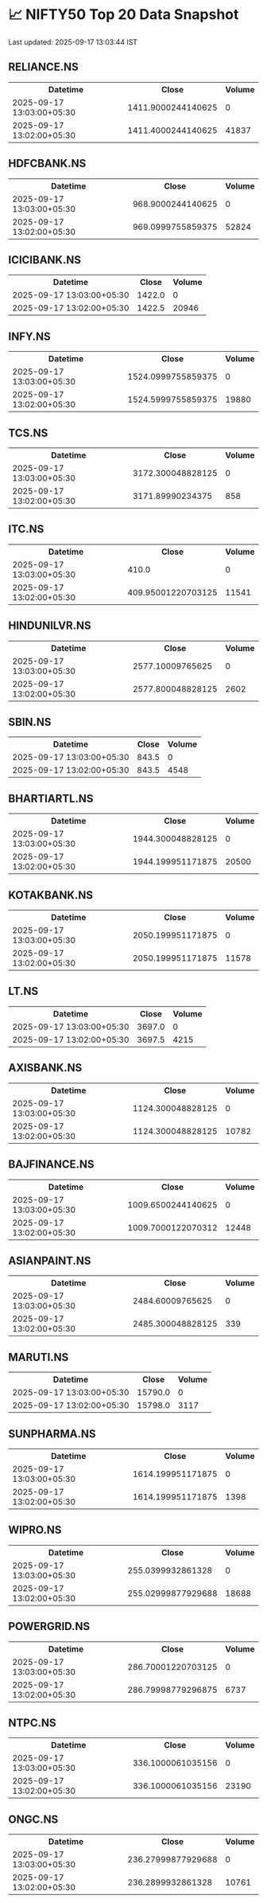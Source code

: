 # 📈 NIFTY50 Top 20 Data Snapshot

Last updated: 2025-09-17 13:03:44 IST

## RELIANCE.NS

<table>
  <tr><th>Datetime</th><th>Close</th><th>Volume</th></tr>
  <tr><td>2025-09-17 13:03:00+05:30</td><td>1411.9000244140625</td><td>0</td></tr>
  <tr><td>2025-09-17 13:02:00+05:30</td><td>1411.4000244140625</td><td>41837</td></tr>
</table>

## HDFCBANK.NS

<table>
  <tr><th>Datetime</th><th>Close</th><th>Volume</th></tr>
  <tr><td>2025-09-17 13:03:00+05:30</td><td>968.9000244140625</td><td>0</td></tr>
  <tr><td>2025-09-17 13:02:00+05:30</td><td>969.0999755859375</td><td>52824</td></tr>
</table>

## ICICIBANK.NS

<table>
  <tr><th>Datetime</th><th>Close</th><th>Volume</th></tr>
  <tr><td>2025-09-17 13:03:00+05:30</td><td>1422.0</td><td>0</td></tr>
  <tr><td>2025-09-17 13:02:00+05:30</td><td>1422.5</td><td>20946</td></tr>
</table>

## INFY.NS

<table>
  <tr><th>Datetime</th><th>Close</th><th>Volume</th></tr>
  <tr><td>2025-09-17 13:03:00+05:30</td><td>1524.0999755859375</td><td>0</td></tr>
  <tr><td>2025-09-17 13:02:00+05:30</td><td>1524.5999755859375</td><td>19880</td></tr>
</table>

## TCS.NS

<table>
  <tr><th>Datetime</th><th>Close</th><th>Volume</th></tr>
  <tr><td>2025-09-17 13:03:00+05:30</td><td>3172.300048828125</td><td>0</td></tr>
  <tr><td>2025-09-17 13:02:00+05:30</td><td>3171.89990234375</td><td>858</td></tr>
</table>

## ITC.NS

<table>
  <tr><th>Datetime</th><th>Close</th><th>Volume</th></tr>
  <tr><td>2025-09-17 13:03:00+05:30</td><td>410.0</td><td>0</td></tr>
  <tr><td>2025-09-17 13:02:00+05:30</td><td>409.95001220703125</td><td>11541</td></tr>
</table>

## HINDUNILVR.NS

<table>
  <tr><th>Datetime</th><th>Close</th><th>Volume</th></tr>
  <tr><td>2025-09-17 13:03:00+05:30</td><td>2577.10009765625</td><td>0</td></tr>
  <tr><td>2025-09-17 13:02:00+05:30</td><td>2577.800048828125</td><td>2602</td></tr>
</table>

## SBIN.NS

<table>
  <tr><th>Datetime</th><th>Close</th><th>Volume</th></tr>
  <tr><td>2025-09-17 13:03:00+05:30</td><td>843.5</td><td>0</td></tr>
  <tr><td>2025-09-17 13:02:00+05:30</td><td>843.5</td><td>4548</td></tr>
</table>

## BHARTIARTL.NS

<table>
  <tr><th>Datetime</th><th>Close</th><th>Volume</th></tr>
  <tr><td>2025-09-17 13:03:00+05:30</td><td>1944.300048828125</td><td>0</td></tr>
  <tr><td>2025-09-17 13:02:00+05:30</td><td>1944.199951171875</td><td>20500</td></tr>
</table>

## KOTAKBANK.NS

<table>
  <tr><th>Datetime</th><th>Close</th><th>Volume</th></tr>
  <tr><td>2025-09-17 13:03:00+05:30</td><td>2050.199951171875</td><td>0</td></tr>
  <tr><td>2025-09-17 13:02:00+05:30</td><td>2050.199951171875</td><td>11578</td></tr>
</table>

## LT.NS

<table>
  <tr><th>Datetime</th><th>Close</th><th>Volume</th></tr>
  <tr><td>2025-09-17 13:03:00+05:30</td><td>3697.0</td><td>0</td></tr>
  <tr><td>2025-09-17 13:02:00+05:30</td><td>3697.5</td><td>4215</td></tr>
</table>

## AXISBANK.NS

<table>
  <tr><th>Datetime</th><th>Close</th><th>Volume</th></tr>
  <tr><td>2025-09-17 13:03:00+05:30</td><td>1124.300048828125</td><td>0</td></tr>
  <tr><td>2025-09-17 13:02:00+05:30</td><td>1124.300048828125</td><td>10782</td></tr>
</table>

## BAJFINANCE.NS

<table>
  <tr><th>Datetime</th><th>Close</th><th>Volume</th></tr>
  <tr><td>2025-09-17 13:03:00+05:30</td><td>1009.6500244140625</td><td>0</td></tr>
  <tr><td>2025-09-17 13:02:00+05:30</td><td>1009.7000122070312</td><td>12448</td></tr>
</table>

## ASIANPAINT.NS

<table>
  <tr><th>Datetime</th><th>Close</th><th>Volume</th></tr>
  <tr><td>2025-09-17 13:03:00+05:30</td><td>2484.60009765625</td><td>0</td></tr>
  <tr><td>2025-09-17 13:02:00+05:30</td><td>2485.300048828125</td><td>339</td></tr>
</table>

## MARUTI.NS

<table>
  <tr><th>Datetime</th><th>Close</th><th>Volume</th></tr>
  <tr><td>2025-09-17 13:03:00+05:30</td><td>15790.0</td><td>0</td></tr>
  <tr><td>2025-09-17 13:02:00+05:30</td><td>15798.0</td><td>3117</td></tr>
</table>

## SUNPHARMA.NS

<table>
  <tr><th>Datetime</th><th>Close</th><th>Volume</th></tr>
  <tr><td>2025-09-17 13:03:00+05:30</td><td>1614.199951171875</td><td>0</td></tr>
  <tr><td>2025-09-17 13:02:00+05:30</td><td>1614.199951171875</td><td>1398</td></tr>
</table>

## WIPRO.NS

<table>
  <tr><th>Datetime</th><th>Close</th><th>Volume</th></tr>
  <tr><td>2025-09-17 13:03:00+05:30</td><td>255.0399932861328</td><td>0</td></tr>
  <tr><td>2025-09-17 13:02:00+05:30</td><td>255.02999877929688</td><td>18688</td></tr>
</table>

## POWERGRID.NS

<table>
  <tr><th>Datetime</th><th>Close</th><th>Volume</th></tr>
  <tr><td>2025-09-17 13:03:00+05:30</td><td>286.70001220703125</td><td>0</td></tr>
  <tr><td>2025-09-17 13:02:00+05:30</td><td>286.79998779296875</td><td>6737</td></tr>
</table>

## NTPC.NS

<table>
  <tr><th>Datetime</th><th>Close</th><th>Volume</th></tr>
  <tr><td>2025-09-17 13:03:00+05:30</td><td>336.1000061035156</td><td>0</td></tr>
  <tr><td>2025-09-17 13:02:00+05:30</td><td>336.1000061035156</td><td>23190</td></tr>
</table>

## ONGC.NS

<table>
  <tr><th>Datetime</th><th>Close</th><th>Volume</th></tr>
  <tr><td>2025-09-17 13:03:00+05:30</td><td>236.27999877929688</td><td>0</td></tr>
  <tr><td>2025-09-17 13:02:00+05:30</td><td>236.2899932861328</td><td>10761</td></tr>
</table>

